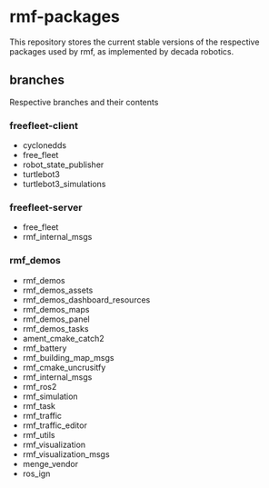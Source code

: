 # rmf-packages
This repository stores the current stable versions of the respective packages used by rmf, as implemented by decada robotics.

## branches
Respective branches and their contents

### freefleet-client
<ul>
  <li>cyclonedds</li>
  <li>free_fleet</li>
  <li>robot_state_publisher</li>
  <li>turtlebot3</li>
  <li>turtlebot3_simulations</li>
</ul>

### freefleet-server
<ul>
  <li>free_fleet</li>
  <li>rmf_internal_msgs</li>
</ul>

### rmf_demos
<ul>
  <li>rmf_demos</li>
  <li>rmf_demos_assets</li>
  <li>rmf_demos_dashboard_resources</li>
  <li>rmf_demos_maps</li>
  <li>rmf_demos_panel</li>
  <li>rmf_demos_tasks</li>
  <li>ament_cmake_catch2</li>
  <li>rmf_battery</li>
  <li>rmf_building_map_msgs</li>
  <li>rmf_cmake_uncrusitfy</li>
  <li>rmf_internal_msgs</li>
  <li>rmf_ros2</li>
  <li>rmf_simulation</li>
  <li>rmf_task</li>
  <li>rmf_traffic</li>
  <li>rmf_traffic_editor</li>
  <li>rmf_utils</li>
  <li>rmf_visualization</li>
  <li>rmf_visualization_msgs</li>
  <li>menge_vendor</li>
  <li>ros_ign</li>
</ul>
